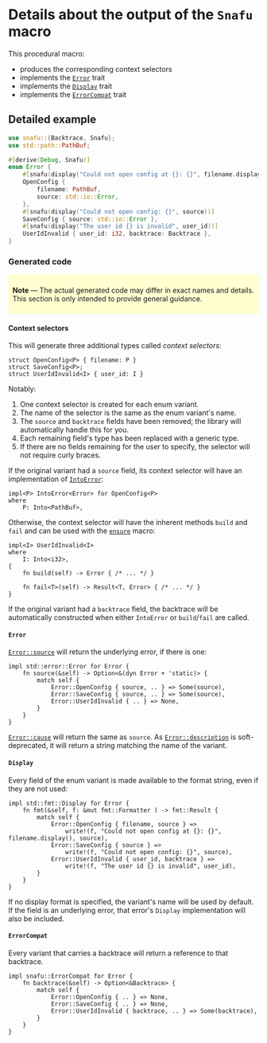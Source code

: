 # Details about the output of the `Snafu` macro

This procedural macro:

- produces the corresponding context selectors
- implements the [`Error`][Error] trait
- implements the [`Display`][Display] trait
- implements the [`ErrorCompat`][ErrorCompat] trait

## Detailed example

```rust
use snafu::{Backtrace, Snafu};
use std::path::PathBuf;

#[derive(Debug, Snafu)]
enum Error {
    #[snafu(display("Could not open config at {}: {}", filename.display(), source))]
    OpenConfig {
        filename: PathBuf,
        source: std::io::Error,
    },
    #[snafu(display("Could not open config: {}", source))]
    SaveConfig { source: std::io::Error },
    #[snafu(display("The user id {} is invalid", user_id))]
    UserIdInvalid { user_id: i32, backtrace: Backtrace },
}
```

### Generated code

<div style="background: #ffffd0; padding: 0.6em; margin-bottom: 0.6em;">

**Note** — The actual generated code may differ in exact names and
details. This section is only intended to provide general
guidance.

</div>

#### Context selectors

This will generate three additional types called *context
selectors*:

```rust,ignore
struct OpenConfig<P> { filename: P }
struct SaveConfig<P>;
struct UserIdInvalid<I> { user_id: I }
```

Notably:

1. One context selector is created for each enum variant.
1. The name of the selector is the same as the enum variant's name.
1. The `source` and `backtrace` fields have been removed; the
   library will automatically handle this for you.
1. Each remaining field's type has been replaced with a generic
   type.
1. If there are no fields remaining for the user to specify, the
   selector will not require curly braces.

If the original variant had a `source` field, its context selector
will have an implementation of [`IntoError`][IntoError]:

```rust,ignore
impl<P> IntoError<Error> for OpenConfig<P>
where
    P: Into<PathBuf>,
```

Otherwise, the context selector will have the inherent methods `build`
and `fail` and can be used with the [`ensure`](ensure) macro:

```rust,ignore
impl<I> UserIdInvalid<I>
where
    I: Into<i32>,
{
    fn build(self) -> Error { /* ... */ }

    fn fail<T>(self) -> Result<T, Error> { /* ... */ }
}
```

If the original variant had a `backtrace` field, the backtrace
will be automatically constructed when either `IntoError` or
`build`/`fail` are called.

#### `Error`

[`Error::source`][source] will return the underlying error, if
there is one:

```rust,ignore
impl std::error::Error for Error {
    fn source(&self) -> Option<&(dyn Error + 'static)> {
        match self {
            Error::OpenConfig { source, .. } => Some(source),
            Error::SaveConfig { source, .. } => Some(source),
            Error::UserIdInvalid { .. } => None,
        }
    }
}
```

[`Error::cause`][cause] will return the same as `source`. As
[`Error::description`][description] is soft-deprecated, it will
return a string matching the name of the variant.

#### `Display`

Every field of the enum variant is made available to the format
string, even if they are not used:

```rust,ignore
impl std::fmt::Display for Error {
    fn fmt(&self, f: &mut fmt::Formatter ) -> fmt::Result {
        match self {
            Error::OpenConfig { filename, source } =>
                write!(f, "Could not open config at {}: {}", filename.display(), source),
            Error::SaveConfig { source } =>
                write!(f, "Could not open config: {}", source),
            Error::UserIdInvalid { user_id, backtrace } =>
                write!(f, "The user id {} is invalid", user_id),
        }
    }
}
```

If no display format is specified, the variant's name will be used
by default. If the field is an underlying error, that error's
`Display` implementation will also be included.

#### `ErrorCompat`

Every variant that carries a backtrace will return a reference to
that backtrace.

```rust,ignore
impl snafu::ErrorCompat for Error {
    fn backtrace(&self) -> Option<&Backtrace> {
        match self {
            Error::OpenConfig { .. } => None,
            Error::SaveConfig { .. } => None,
            Error::UserIdInvalid { backtrace, .. } => Some(backtrace),
        }
    }
}
```

[Display]: std::fmt::Display
[ErrorCompat]: crate::ErrorCompat
[Error]: std::error::Error
[IntoError]: crate::IntoError
[cause]: std::error::Error::cause
[description]: std::error::Error::description
[source]: std::error::Error::source
